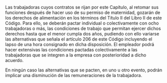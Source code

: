 Las trabajadoras cuyos contratos se rijan por este Capítulo, al retomar sus funciones después de hacer uso de su permiso de maternidad, gozarán de los derechos de alimentación en los términos del Título II del Libro II de este Código. Para ello, se deberán pactar individual o colectivamente con ocho trabajadoras o más, las condiciones de trabajo que permitan ejercer dichos derechos hasta que el menor cumpla dos años, pudiendo con ello variarse las alternativas que señala el artículo 206 de este Código incluyendo el lapso de una hora consignado en dicha disposición. El empleador podrá hacer extensivas las condiciones pactadas colectivamente a las trabajadoras que se integren a la empresa con posterioridad a dicho acuerdo.

En ningún caso las alternativas que se pacten, en uno u otro evento, podrán implicar una disminución de las remuneraciones de la trabajadora.